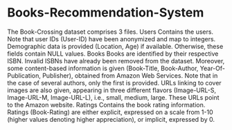 # Books-Recommendation-System
The Book-Crossing dataset comprises 3 files.  Users Contains the users. Note that user IDs (User-ID) have been anonymized and map to integers. Demographic data is provided (Location, Age) if available. Otherwise, these fields contain NULL values.  Books Books are identified by their respective ISBN. Invalid ISBNs have already been removed from the dataset. Moreover, some content-based information is given (Book-Title, Book-Author, Year-Of-Publication, Publisher), obtained from Amazon Web Services. Note that in the case of several authors, only the first is provided. URLs linking to cover images are also given, appearing in three different flavors (Image-URL-S, Image-URL-M, Image-URL-L), i.e., small, medium, large. These URLs point to the Amazon website.  Ratings Contains the book rating information. Ratings (Book-Rating) are either explicit, expressed on a scale from 1-10 (higher values denoting higher appreciation), or implicit, expressed by 0.
